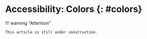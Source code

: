 # Accessibility: Colors {: #colors}



!!! warning "Attention"

    This article is still under construction.


